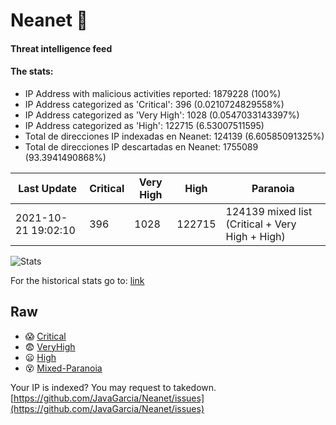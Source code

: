 # Neanet :hocho:
#### Threat intelligence feed
#### The stats:

- IP Address with malicious activities reported: 1879228 (100%)
- IP Address categorized as 'Critical':  396 (0.0210724829558%)
- IP Address categorized as 'Very High':  1028 (0.0547033143397%)
- IP Address categorized as 'High':  122715 (6.53007511595)
- Total de direcciones IP indexadas en Neanet:  124139 (6.60585091325%)
- Total de direcciones IP descartadas en Neanet:  1755089 (93.3941490868%)

| Last Update | Critical | Very High | High | Paranoia |
| --- | --- | --- | --- | --- |
| 2021-10-21 19:02:10 | 396 | 1028 | 122715 | 124139 mixed list (Critical + Very High + High)|

![Stats](https://docs.google.com/spreadsheets/d/e/2PACX-1vSnaNMIXVabIpDJjufMlzH7poXnshF3mgd8Is1g9ytUEzVsP5my4Trn8f-xkoLLQ38xpL3HtmUexLo6/pubchart?oid=501124687&format=image)

For the historical stats go to: [link](/stats.csv)
## Raw
- :scream: [Critical](https://raw.githubusercontent.com/JavaGarcia/Neanet/master/blacklists/neanet_critical.txt)
- :fearful: [VeryHigh](https://raw.githubusercontent.com/JavaGarcia/Neanet/master/blacklists/neanet_veryHigh.txtt)
- :frowning: [High](https://raw.githubusercontent.com/JavaGarcia/Neanet/master/blacklists/neanet_high.txt)
- :dizzy_face: [Mixed-Paranoia](https://raw.githubusercontent.com/JavaGarcia/Neanet/master/blacklists/neanet_all.txt)


Your IP is indexed? You may request to takedown. [https://github.com/JavaGarcia/Neanet/issues](https://github.com/JavaGarcia/Neanet/issues)



























































































































































































































































































































































































































































































































































































































































































































































































































































































































































































































































































































































































































































































































































































































































































































































































































































































































































































































































































































































































































































































































































































































































































































































































































































































































































































































































































































































































































































































































































































































































































































































































































































































































































































































































































































































































































































































































































































































































































































































































































































































































































































































































































































































































































































































































































































































































































































































































































































































































































































































































































































































































































































































































































































































































































































































































































































































































































































































































































































































































































































































































































































































































































































































































































































































































































































































































































































































































































































































































































































































































































































































































































































































































































































































































































































































































































































































































































































































































































































































































































































































































































































































































































































































































































































































































































































































































































































































































































































































































































































































































































































































































































































































































































































































































































































































































































































































































































































